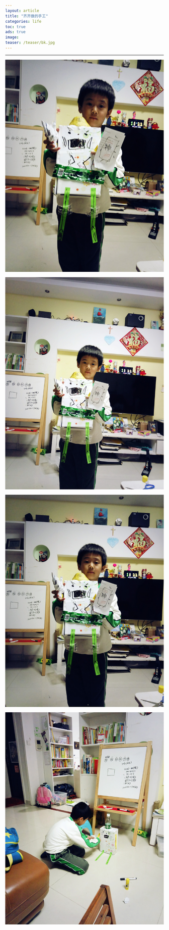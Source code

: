 ```yaml
---
layout: article
title: "齐齐做的手工"
categories: life
toc: true
ads: true
image:
teaser: /teaser/bk.jpg
---
```


---



![df](https://github.com/storage201602/storage201602/blob/master/chentianqi2016/_posts/life/2016-12-09-20161209222654life.md/IMG_20161209_222214.jpg?raw=true)

![df](https://github.com/storage201602/storage201602/blob/master/chentianqi2016/_posts/life/2016-12-09-20161209222654life.md/IMG_20161209_222210.jpg?raw=true)

![df](https://github.com/storage201602/storage201602/blob/master/chentianqi2016/_posts/life/2016-12-09-20161209222654life.md/IMG_20161209_222204.jpg?raw=true)

![df](https://github.com/storage201602/storage201602/blob/master/chentianqi2016/_posts/life/2016-12-09-20161209222654life.md/IMG_20161209_212513.jpg?raw=true)

